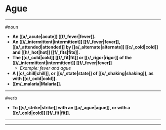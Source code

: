 # Ague
---
#noun
- **An [[a/_acute|acute]] [[f/_fever|fever]].**
- **An [[i/_intermittent|intermittent]] [[f/_fever|fever]], [[a/_attended|attended]] by [[a/_alternate|alternate]] [[c/_cold|cold]] and [[h/_hot|hot]] [[f/_fits|fits]].**
- **The [[c/_cold|cold]] [[f/_fit|fit]] or [[r/_rigor|rigor]] of the [[i/_intermittent|intermittent]] [[f/_fever|fever]]**
	- _Example: fever and ague_
- **A [[c/_chill|chill]], or [[s/_state|state]] of [[s/_shaking|shaking]], as with [[c/_cold|cold]].**
- **[[m/_malaria|Malaria]].**
---
#verb
- **To [[s/_strike|strike]] with an [[a/_ague|ague]], or with a [[c/_cold|cold]] [[f/_fit|fit]].**
---
---
